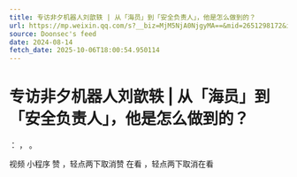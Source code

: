 ```yaml
---
title: 专访非夕机器人刘歆轶 | 从「海员」到「安全负责人」，他是怎么做到的？
url: https://mp.weixin.qq.com/s?__biz=MjM5NjA0NjgyMA==&mid=2651298172&idx=1&sn=d8c9731b63af43ceb3043346bea94844
source: Doonsec's feed
date: 2024-08-14
fetch_date: 2025-10-06T18:00:54.950114
---
```


# 专访非夕机器人刘歆轶 | 从「海员」到「安全负责人」，他是怎么做到的？

：
，
。

视频
小程序
赞
，轻点两下取消赞
在看
，轻点两下取消在看